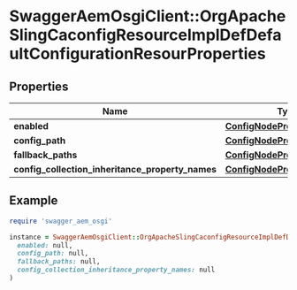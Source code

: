 # SwaggerAemOsgiClient::OrgApacheSlingCaconfigResourceImplDefDefaultConfigurationResourProperties

## Properties

| Name | Type | Description | Notes |
| ---- | ---- | ----------- | ----- |
| **enabled** | [**ConfigNodePropertyBoolean**](ConfigNodePropertyBoolean.md) |  | [optional] |
| **config_path** | [**ConfigNodePropertyString**](ConfigNodePropertyString.md) |  | [optional] |
| **fallback_paths** | [**ConfigNodePropertyArray**](ConfigNodePropertyArray.md) |  | [optional] |
| **config_collection_inheritance_property_names** | [**ConfigNodePropertyArray**](ConfigNodePropertyArray.md) |  | [optional] |

## Example

```ruby
require 'swagger_aem_osgi'

instance = SwaggerAemOsgiClient::OrgApacheSlingCaconfigResourceImplDefDefaultConfigurationResourProperties.new(
  enabled: null,
  config_path: null,
  fallback_paths: null,
  config_collection_inheritance_property_names: null
)
```

